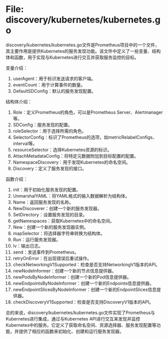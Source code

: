 # File: discovery/kubernetes/kubernetes.go

discovery/kubernetes/kubernetes.go文件是Prometheus项目中的一个文件，其主要作用是提供Kubernetes的服务发现功能。该文件中定义了一些变量、结构体和函数，用于实现与Kubernetes进行交互并获取服务监控的目标。

变量介绍：

1. userAgent：用于标识发送请求的客户端。
2. eventCount：用于计算事件的数量。
3. DefaultSDConfig：默认的服务发现配置。

结构体介绍：

1. Role：定义Prometheus的角色，可以是Prometheus Server、Alertmanager等。
2. SDConfig：服务发现的配置。
3. roleSelector：用于选择所需的角色。
4. SelectorConfig：标识了Prometheus的选项，如metricRelabelConfigs、interval等。
5. resourceSelector：选择Kubernetes资源的标识。
6. AttachMetadataConfig：将特定元数据附加到目标配置的配置。
7. NamespaceDiscovery：用于发现Kubernetes的命名空间。
8. Discovery：定义了服务发现的接口。

函数介绍：

1. init：用于初始化服务发现的配置。
2. UnmarshalYAML：将YAML格式的输入数据解析为结构体。
3. Name：返回服务发现的名称。
4. NewDiscoverer：创建一个新的服务发现器。
5. SetDirectory：设置服务发现的目录。
6. getNamespaces：获取Kubernetes中的命名空间。
7. New：创建一个新的服务发现器实例。
8. mapSelector：将选择器字符串转换为结构体。
9. Run：运行服务发现器。
10. lv：输出日志。
11. send：发送事件到Prometheus。
12. retryOnError：在出现错误后重试操作。
13. checkNetworkingV1Supported：检查是否支持NetworkingV1版本的API。
14. newNodeInformer：创建一个新的节点信息提供器。
15. newPodsByNodeInformer：创建一个新的Pod信息提供器。
16. newEndpointsByNodeInformer：创建一个新的Endpoints信息提供器。
17. newEndpointSlicesByNodeInformer：创建一个新的EndpointSlices信息提供器。
18. checkDiscoveryV1Supported：检查是否支持DiscoveryV1版本的API。

总的来说，discovery/kubernetes/kubernetes.go文件实现了Prometheus与Kubernetes进行集成，通过与Kubernetes API进行交互来发现并监控Kubernetes中的服务。它定义了获取命名空间、资源选择器、服务发现配置等功能，并提供了相应的函数来初始化、创建和运行服务发现器。

